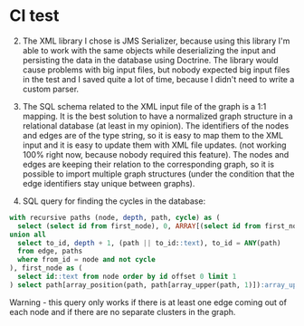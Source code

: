 CI test
========================

2) The XML library I chose is JMS Serializer, because using this library I'm able to work with the same objects
while deserializing the input and persisting the data in the database using Doctrine. The library would cause problems
with big input files, but nobody expected big input files in the test and I saved quite a lot of time, because
I didn't need to write a custom parser.

3) The SQL schema related to the XML input file of the graph is a 1:1 mapping. It is the best solution to have 
a normalized graph structure in a relational database (at least in my opinion).
The identifiers of the nodes and edges are of the type string, so it is easy to map them to the XML input
and it is easy to update them with XML file updates. (not working 100% right now, because nobody required this feature).
The nodes and edges are keeping their relation to the corresponding graph, so it is possible to import
multiple graph structures (under the condition that the edge identifiers stay unique between graphs).

4) SQL query for finding the cycles in the database:

```sql
with recursive paths (node, depth, path, cycle) as (
  select (select id from first_node), 0, ARRAY[(select id from first_node)], false
union all
  select to_id, depth + 1, (path || to_id::text), to_id = ANY(path)
  from edge, paths
  where from_id = node and not cycle
), first_node as (
  select id::text from node order by id offset 0 limit 1
) select path[array_position(path, path[array_upper(path, 1)]):array_upper(path, 1)] from paths where cycle
```

Warning - this query only works if there is at least one edge coming out of each node and if there are no 
separate clusters in the graph.